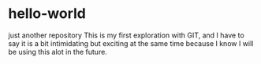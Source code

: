 # hello-world
just another repository
This is my first exploration with GIT, and I have to say it is a bit intimidating but exciting at the same time because I know I will be using this alot in the future.
